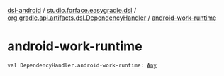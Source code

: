 [dsl-android](../../index.md) / [studio.forface.easygradle.dsl](../index.md) / [org.gradle.api.artifacts.dsl.DependencyHandler](index.md) / [android-work-runtime](./android-work-runtime.md)

# android-work-runtime

`val DependencyHandler.android-work-runtime: `[`Any`](https://kotlinlang.org/api/latest/jvm/stdlib/kotlin/-any/index.html)